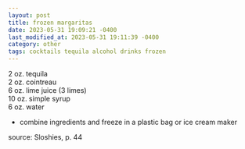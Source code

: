 ```yaml
---
layout: post
title: frozen margaritas
date: 2023-05-31 19:09:21 -0400
last_modified_at: 2023-05-31 19:11:39 -0400
category: other
tags: cocktails tequila alcohol drinks frozen
---
```


2 oz. tequila  
2 oz. cointreau  
6 oz. lime juice (3 limes)  
10 oz. simple syrup  
6 oz. water  
* combine ingredients and freeze in a plastic bag or ice cream maker

source: Sloshies, p. 44
